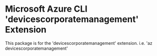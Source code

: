 Microsoft Azure CLI 'devicescorporatemanagement' Extension
==========================================

This package is for the 'devicescorporatemanagement' extension.
i.e. 'az devicescorporatemanagement'
